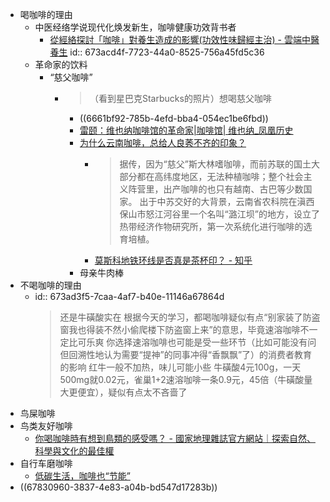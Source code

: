 - 喝咖啡的理由
	- 中医经络学说现代化焕发新生，咖啡健康功效背书者
		- [從經絡探討「咖啡」對養生造成的影響(功效性味歸經主治) - 雲端中醫養生](https://cloudtcm.com/article/416)
		  id:: 673acd4f-7723-44a0-8525-756a45fd5c36
	- 革命家的饮料
		- “慈父咖啡”
			- >（看到星巴克Starbucks的照片）想喝慈父咖啡
				- ((6661bf92-785b-4efd-bba4-054ec1be6fbd))
				- [雷颐：维也纳咖啡馆的革命家|咖啡馆| 维也纳_凤凰历史](https://news.ifeng.com/a/20140806/41463517_0.shtml)
				- [为什么云南咖啡，总给人良莠不齐的印象？](https://baijiahao.baidu.com/s?id=1720374006536074122)
					- >据传，因为“慈父”斯大林嗜咖啡，而前苏联的国土大部分都在高纬度地区，无法种植咖啡；整个社会主义阵营里，出产咖啡的也只有越南、古巴等少数国家。
					  出于中苏交好的大背景，云南省农科院在滇西保山市怒江河谷里一个名叫“潞江坝”的地方，设立了热带经济作物研究所，第一次系统化进行咖啡的选育培植。
					- [莫斯科地铁环线是否真是茶杯印？ - 知乎](https://www.zhihu.com/question/23350980)
				- 母亲牛肉棒
- 不喝咖啡的理由
	- id:: 673ad3f5-7caa-4af7-b40e-11146a67864d
	  >还是牛磺酸实在
	  根据今天的学习，都喝咖啡疑似有点“别家装了防盗窗我也得装不然小偷爬楼下防盗窗上来”的意思，毕竟速溶咖啡不一定比可乐爽
	  你选择速溶咖啡也可能是受一些环节（比如可能没有问但回溯性地认为需要“提神”的同事冲得“香飘飘”了）的消费者教育的影响
	  红牛一般不加热，味儿可能小些
	  牛磺酸4元100g，一天500mg就0.02元，雀巢1+2速溶咖啡一条0.9元，45倍（牛磺酸量大更便宜），疑似有点太不吝啬了
- 鸟屎咖啡
- 鸟类友好咖啡
	- [你喝咖啡時有想到鳥類的感受嗎？ - 國家地理雜誌官方網站｜探索自然、科學與文化的最佳權](https://www.natgeomedia.com/environment/article/content-8105.html)
- 自行车磨咖啡
	- [低碳生活，咖啡也“节能”](https://site.douban.com/www.bcoffee.cn/widget/notes/13040994/note/270825565/)
- ((67830960-3837-4e83-a04b-bd547d17283b))